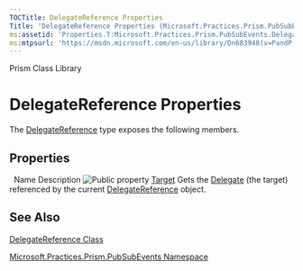 ```yaml
---
TOCTitle: DelegateReference Properties
Title: 'DelegateReference Properties (Microsoft.Practices.Prism.PubSubEvents)'
ms:assetid: 'Properties.T:Microsoft.Practices.Prism.PubSubEvents.DelegateReference'
ms:mtpsurl: 'https://msdn.microsoft.com/en-us/library/Dn683948(v=PandP.50)'
---
```


Prism Class Library

DelegateReference Properties
============================

The [DelegateReference](https://msdn.microsoft.com/en-us/library/microsoft.practices.prism.pubsubevents.delegatereference(v=pandp.50)) type exposes the following members.

Properties
----------

<span id="propertyTableToggle"></span>
 
Name
Description
![](https://msdn.microsoft.com/en-us/Dn683948.pubproperty(en-us,PandP.50).gif "Public property")
[Target](https://msdn.microsoft.com/en-us/library/microsoft.practices.prism.pubsubevents.delegatereference.target(v=pandp.50))
Gets the [Delegate](http://msdn2.microsoft.com/en-us/library/y22acf51) (the target) referenced by the current [DelegateReference](https://msdn.microsoft.com/en-us/library/microsoft.practices.prism.pubsubevents.delegatereference(v=pandp.50)) object.

See Also
--------


[DelegateReference Class](https://msdn.microsoft.com/en-us/library/microsoft.practices.prism.pubsubevents.delegatereference(v=pandp.50))

[Microsoft.Practices.Prism.PubSubEvents Namespace](https://msdn.microsoft.com/en-us/library/microsoft.practices.prism.pubsubevents(v=pandp.50))
